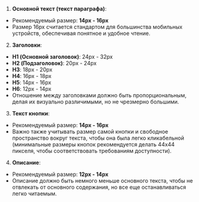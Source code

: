 1. **Основной текст (текст параграфа)**:

- Рекомендуемый размер: **14px - 16px**
- Размер 16px считается стандартом для большинства мобильных устройств, обеспечивая понятное и удобное чтение.

2. **Заголовки**:

- **H1 (Основной заголовок)**: 24px - 32px
- **H2 (Подзаголовок)**: 20px - 24px
- **H3**: 18px - 20px
- **H4**: 16px - 18px
- **H5**: 14px - 16px
- **H6**: 12px - 14px
- Отношение между заголовками должно быть пропорциональным, делая их визуально различимыми, но не чрезмерно большими.

3. **Текст кнопки**:

- Рекомендуемый размер: **14px - 16px**
- Важно также учитывать размер самой кнопки и свободное пространство вокруг текста, чтобы она была легко кликабельной (минимальные размеры кнопок рекомендуется делать 44x44 пикселя, чтобы соответствовать требованиям доступности).

4. **Описание**:

- Рекомендуемый размер: **12px - 14px**
- Описание должно быть немного меньше основного текста, чтобы не отвлекать от основного содержания, но все еще останавливаться легко читаемым.
